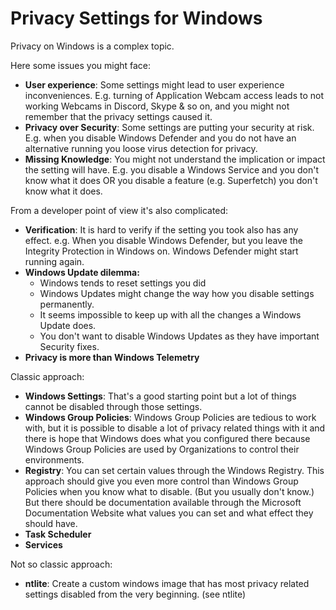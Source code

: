 
# Privacy Settings for Windows

Privacy on Windows is a complex topic.

Here some issues you might face:
 - **User experience**: Some settings might lead to user experience inconveniences. E.g. turning of Application Webcam access leads to not working Webcams in Discord, Skype & so on, and you might not remember that the privacy settings caused it.
 - **Privacy over Security**: Some settings are putting your security at risk. E.g. when you disable Windows Defender and you do not have an alternative running you loose virus detection for privacy.
 - **Missing Knowledge**: You might not understand the implication or impact the setting will have. E.g. you disable a Windows Service and you don't know what it does OR you disable a feature (e.g. Superfetch) you don't know what it does.
   
 
From a developer point of view it's also complicated:
 - **Verification**: It is hard to verify if the setting you took also has any effect. e.g. When you disable Windows Defender, but you leave the Integrity Protection in Windows on. Windows Defender might start running again.
 - **Windows Update dilemma:**
   - Windows tends to reset settings you did
   - Windows Updates might change the way how you disable settings permanently.
   - It seems impossible to keep up with all the changes a Windows Update does.
   - You don't want to disable Windows Updates as they have important Security fixes.
 - **Privacy is more than Windows Telemetry**
   
 
Classic approach:
 - **Windows Settings**: That's a good starting point but a lot of things cannot be disabled through those settings.
 - **Windows Group Policies**: Windows Group Policies are tedious to work with, but it is possible to disable a lot of privacy related things with it and there is hope that Windows does what you configured there because Windows Group Policies are used by Organizations to control their environments.
 - **Registry**: You can set certain values through the Windows Registry. This approach should give you even more control than Windows Group Policies when you know what to disable. (But you usually don't know.) But there should be documentation available through the Microsoft Documentation Website what values you can set and what effect they should have.
 - **Task Scheduler**
 - **Services**
   

Not so classic approach:
 - **ntlite**: Create a custom windows image that has most privacy related settings disabled from the very beginning. (see ntlite)